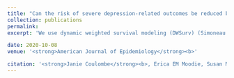 ```yaml
---
title: "Can the risk of severe depression-related outcomes be reduced by tailoring the antidepressant therapy to patient characteristics?"
collection: publications
permalink:  
excerpt: 'We use dynamic weighted survival modeling (DWSurv) (Simoneau et al., 2020) to develop an optimal adaptive treatment strategy for choosing between two commonly used antidepressant drugs in patients with depression.'

date: 2020-10-08
venue: '<strong>American Journal of Epidemiology</strong><b>'

citation: '<strong>Janie Coulombe</strong><b>, Erica EM Moodie, Susan M Shortreed, and Christel Renoux. (2020). &quot;Can the risk of severe depression-related outcomes be reduced by tailoring the antidepressant therapy to patient characteristics?.&quot; <i>American Journal of Epidemiology</i>. Forthcoming.'
---
```

 
